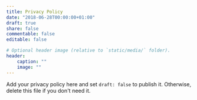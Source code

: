 ```yaml
---
title: Privacy Policy
date: "2018-06-28T00:00:00+01:00"
draft: true
share: false
commentable: false
editable: false

# Optional header image (relative to `static/media/` folder).
header:
    caption: ""
    image: ""
---
```


Add your privacy policy here and set `draft: false` to publish it. Otherwise, delete this file if you don't need it.
